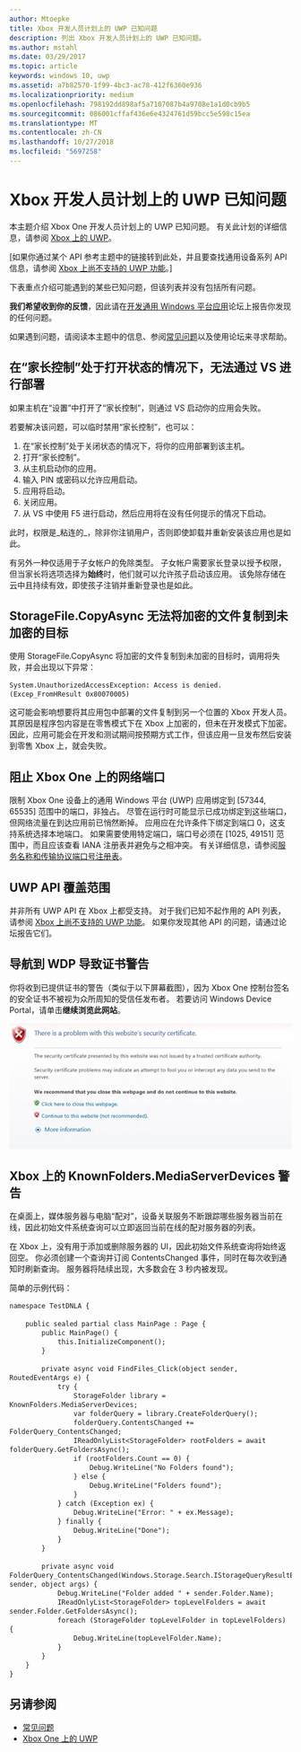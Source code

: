 ```yaml
---
author: Mtoepke
title: Xbox 开发人员计划上的 UWP 已知问题
description: 列出 Xbox 开发人员计划上的 UWP 已知问题。
ms.author: mstahl
ms.date: 03/29/2017
ms.topic: article
keywords: windows 10, uwp
ms.assetid: a7b82570-1f99-4bc3-ac78-412f6360e936
ms.localizationpriority: medium
ms.openlocfilehash: 798192dd898af5a7107087b4a9708e1a1d0cb9b5
ms.sourcegitcommit: 086001cffaf436e6e4324761d59bcc5e598c15ea
ms.translationtype: MT
ms.contentlocale: zh-CN
ms.lasthandoff: 10/27/2018
ms.locfileid: "5697258"
---
```

# <a name="known-issues-with-uwp-on-xbox-developer-program"></a>Xbox 开发人员计划上的 UWP 已知问题

本主题介绍 Xbox One 开发人员计划上的 UWP 已知问题。 有关此计划的详细信息，请参阅 [Xbox 上的 UWP](index.md)。 

\[如果你通过某个 API 参考主题中的链接转到此处，并且要查找通用设备系列 API 信息，请参阅 [Xbox 上尚不支持的 UWP 功能](http://go.microsoft.com/fwlink/?LinkID=760755)。\]

下表重点介绍可能遇到的某些已知问题，但该列表并没有包括所有问题。 

**我们希望收到你的反馈**，因此请在[开发通用 Windows 平台应用](https://social.msdn.microsoft.com/forums/windowsapps/home?forum=wpdevelop)论坛上报告你发现的任何问题。 

如果遇到问题，请阅读本主题中的信息、参阅[常见问题](frequently-asked-questions.md)以及使用论坛来寻求帮助。

 
## <a name="deploying-from-vs-fails-with-parental-controls-turned-on"></a>在“家长控制”处于打开状态的情况下，无法通过 VS 进行部署

如果主机在“设置”中打开了“家长控制”，则通过 VS 启动你的应用会失败。

若要解决该问题，可以临时禁用“家长控制”，也可以：
1. 在“家长控制”处于关闭状态的情况下，将你的应用部署到该主机。
2. 打开“家长控制”。
3. 从主机启动你的应用。
4. 输入 PIN 或密码以允许应用启动。
5. 应用将启动。
6. 关闭应用。
7. 从 VS 中使用 F5 进行启动，然后应用将在没有任何提示的情况下启动。

此时，权限是_粘连的_，除非你注销用户，否则即使卸载并重新安装该应用也是如此。
 
有另外一种仅适用于子女帐户的免除类型。 子女帐户需要家长登录以授予权限，但当家长将选项选择为**始终**时，他们就可以允许孩子启动该应用。 该免除存储在云中且持续有效，即使孩子注销并重新登录也是如此。

## <a name="storagefilecopyasync-fails-to-copy-encrypted-files-to-unencrypted-destination"></a>StorageFile.CopyAsync 无法将加密的文件复制到未加密的目标 

使用 StorageFile.CopyAsync 将加密的文件复制到未加密的目标时，调用将失败，并会出现以下异常：

```
System.UnauthorizedAccessException: Access is denied. (Excep_FromHResult 0x80070005)
```

这可能会影响想要将其应用包中部署的文件复制到另一个位置的 Xbox 开发人员。 其原因是程序包内容是在零售模式下在 Xbox 上加密的，但未在开发模式下加密。 因此，应用可能会在开发和测试期间按预期方式工作，但该应用一旦发布然后安装到零售 Xbox 上，就会失败。
 

## <a name="blocked-networking-ports-on-xbox-one"></a>阻止 Xbox One 上的网络端口

限制 Xbox One 设备上的通用 Windows 平台 (UWP) 应用绑定到 [57344, 65535] 范围中的端口，非独占。 尽管在运行时可能显示已成功绑定到这些端口，但网络流量在到达应用前已悄然断掉。 应用应在允许条件下绑定到端口 0，这支持系统选择本地端口。 如果需要使用特定端口，端口号必须在 [1025, 49151] 范围中，而且应该查看 IANA 注册表并避免与之相冲突。 有关详细信息，请参阅[服务名称和传输协议端口号注册表](http://www.iana.org/assignments/service-names-port-numbers/service-names-port-numbers.xhtml)。

## <a name="uwp-api-coverage"></a>UWP API 覆盖范围

并非所有 UWP API 在 Xbox 上都受支持。 对于我们已知不起作用的 API 列表，请参阅 [Xbox 上尚不支持的 UWP 功能](http://go.microsoft.com/fwlink/p/?LinkId=760755)。 如果你发现其他 API 的问题，请通过论坛报告它们。 


## <a name="navigating-to-wdp-causes-a-certificate-warning"></a>导航到 WDP 导致证书警告

你将收到已提供证书的警告（类似于以下屏幕截图），因为 Xbox One 控制台签名的安全证书不被视为众所周知的受信任发布者。 若要访问 Windows Device Portal，请单击**继续浏览此网站**。

![网站安全证书警告](images/security_cert_warning.jpg)


## <a name="knownfoldersmediaserverdevices-caveat-on-xbox"></a>Xbox 上的 KnownFolders.MediaServerDevices 警告

在桌面上，媒体服务器与电脑“配对”，设备关联服务不断跟踪哪些服务器当前在线，因此初始文件系统查询可以立即返回当前在线的配对服务器的列表。

在 Xbox 上，没有用于添加或删除服务器的 UI，因此初始文件系统查询将始终返回空。 你必须创建一个查询并订阅 ContentsChanged 事件，同时在每次收到通知时刷新查询。 服务器将陆续出现，大多数会在 3 秒内被发现。

简单的示例代码：

```
namespace TestDNLA {

    public sealed partial class MainPage : Page {
        public MainPage() {
            this.InitializeComponent();
        }

        private async void FindFiles_Click(object sender, RoutedEventArgs e) {
            try {
                StorageFolder library = KnownFolders.MediaServerDevices;
                var folderQuery = library.CreateFolderQuery();
                folderQuery.ContentsChanged += FolderQuery_ContentsChanged;
                IReadOnlyList<StorageFolder> rootFolders = await folderQuery.GetFoldersAsync();
                if (rootFolders.Count == 0) {
                    Debug.WriteLine("No Folders found");
                } else {
                    Debug.WriteLine("Folders found");
                }
            } catch (Exception ex) {
                Debug.WriteLine("Error: " + ex.Message);
            } finally {
                Debug.WriteLine("Done");
            }
        }

        private async void FolderQuery_ContentsChanged(Windows.Storage.Search.IStorageQueryResultBase sender, object args) {
            Debug.WriteLine("Folder added " + sender.Folder.Name);
            IReadOnlyList<StorageFolder> topLevelFolders = await sender.Folder.GetFoldersAsync();
            foreach (StorageFolder topLevelFolder in topLevelFolders) {
                Debug.WriteLine(topLevelFolder.Name);
            }
        }
    }
}
```

## <a name="see-also"></a>另请参阅
- [常见问题](frequently-asked-questions.md)
- [Xbox One 上的 UWP](index.md)
